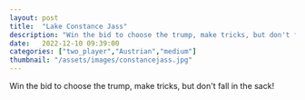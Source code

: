 ```yaml
---
layout: post
title:  "Lake Constance Jass"
description: "Win the bid to choose the trump, make tricks, but don't fall in the sack!"
date:   2022-12-10 09:39:00
categories: ["two_player","Austrian","medium"]
thumbnail: "/assets/images/constancejass.jpg"
---
```


Win the bid to choose the trump, make tricks, but don't fall in the sack!